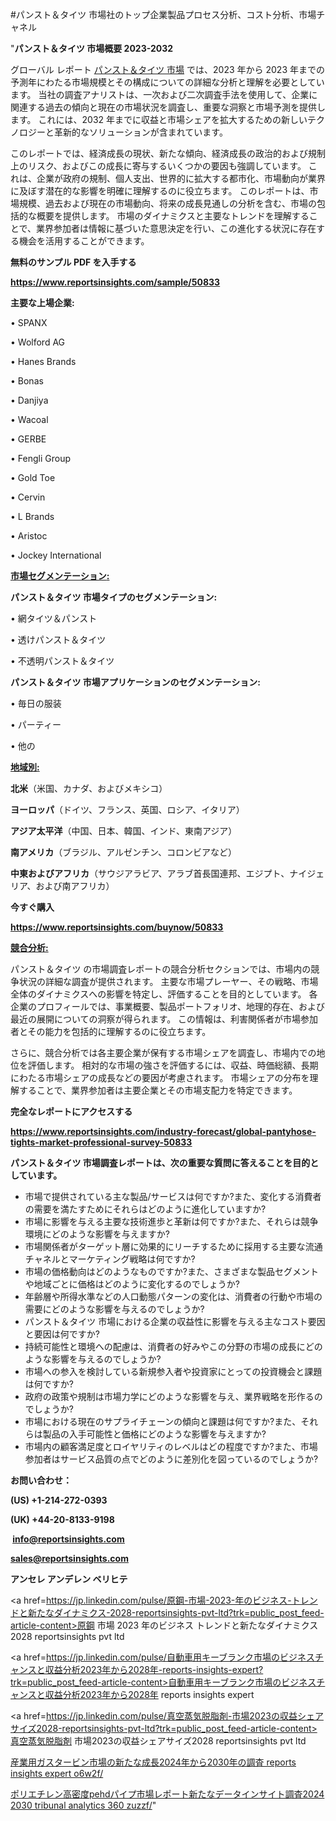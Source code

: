 #パンスト＆タイツ 市場社のトップ企業製品プロセス分析、コスト分析、市場チャネル

"<strong>パンスト＆タイツ 市場概要 2023-2032</strong>

グローバル レポート <a href=https://www.reportsinsights.com/sample/50833>パンスト＆タイツ 市場</a> では、2023 年から 2023 年までの予測年にわたる市場規模とその構成についての詳細な分析と理解を必要としています。 当社の調査アナリストは、一次および二次調査手法を使用して、企業に関連する過去の傾向と現在の市場状況を調査し、重要な洞察と市場予測を提供します。 これには、2032 年までに収益と市場シェアを拡大​​するための新しいテクノロジーと革新的なソリューションが含まれています。

このレポートでは、経済成長の現状、新たな傾向、経済成長の政治的および規制上のリスク、およびこの成長に寄与するいくつかの要因も強調しています。 これは、企業が政府の規制、個人支出、世界的に拡大する都市化、市場動向が業界に及ぼす潜在的な影響を明確に理解するのに役立ちます。 このレポートは、市場規模、過去および現在の市場動向、将来の成長見通しの分析を含む、市場の包括的な概要を提供します。 市場のダイナミクスと主要なトレンドを理解することで、業界参加者は情報に基づいた意思決定を行い、この進化する状況に存在する機会を活用することができます。

<strong><b>無料のサンプル PDF を入手する</b></strong>

<a href=https://www.reportsinsights.com/sample/50833><strong><u>https://www.reportsinsights.com/sample/50833</u></strong></a>

<strong>主要な上場企業:</strong>

• SPANX

• Wolford AG

• Hanes Brands

• Bonas

• Danjiya

• Wacoal

• GERBE

• Fengli Group

• Gold Toe

• Cervin

• L Brands

• Aristoc

• Jockey International

<strong><u>市場セグメンテーション</u></strong><strong><u>:</u></strong>

<strong>パンスト＆タイツ 市場タイプのセグメンテーション:</strong>

• 網タイツ＆パンスト

• 透けパンスト＆タイツ

• 不透明パンスト＆タイツ

<strong>パンスト＆タイツ 市場アプリケーションのセグメンテーション:</strong>

• 毎日の服装

• パーティー

• 他の

<strong><u>地域別</u></strong><strong><u>:</u></strong>

<strong>北米</strong>（米国、カナダ、およびメキシコ）

<strong>ヨーロッパ</strong>（ドイツ、フランス、英国、ロシア、イタリア）

<strong>アジア太平洋</strong>（中国、日本、韓国、インド、東南アジア）

<strong>南アメリカ</strong>（ブラジル、アルゼンチン、コロンビアなど）

<strong>中東およびアフリカ</strong>（サウジアラビア、アラブ首長国連邦、エジプト、ナイジェリア、および南アフリカ）

<strong>今すぐ購入</strong>

<a href=https://www.reportsinsights.com/buynow/50833><strong><u>https://www.reportsinsights.com/buynow/50833</u></strong></a>

<strong><u>競合分析:</u></strong>

パンスト＆タイツ の市場調査レポートの競合分析セクションでは、市場内の競争状況の詳細な調査が提供されます。 主要な市場プレーヤー、その戦略、市場全体のダイナミクスへの影響を特定し、評価することを目的としています。 各企業のプロフィールでは、事業概要、製品ポートフォリオ、地理的存在、および最近の展開についての洞察が得られます。 この情報は、利害関係者が市場参加者とその能力を包括的に理解するのに役立ちます。

さらに、競合分析では各主要企業が保有する市場シェアを調査し、市場内での地位を評価します。 相対的な市場の強さを評価するには、収益、時価総額、長期にわたる市場シェアの成長などの要因が考慮されます。 市場シェアの分布を理解することで、業界参加者は主要企業とその市場支配力を特定できます。

<strong>完全なレポートにアクセスする</strong>

<a href=https://www.reportsinsights.com/industry-forecast/global-pantyhose-tights-market-professional-survey-50833><strong><u><b>https://www.reportsinsights.com/industry-forecast/global-pantyhose-tights-market-professional-survey-50833</b></u></strong></a>

<strong><b>パンスト＆タイツ 市場調査レポートは、次の重要な質問に答えることを目的としています。</b></strong>
<ul>
  <li>市場で提供されている主な製品/サービスは何ですか?また、変化する消費者の需要を満たすためにそれらはどのように進化していますか?</li>
  <li>市場に影響を与える主要な技術進歩と革新は何ですか?また、それらは競争環境にどのような影響を与えますか?</li>
  <li>市場関係者がターゲット層に効果的にリーチするために採用する主要な流通チャネルとマーケティング戦略は何ですか?</li>
  <li>市場の価格動向はどのようなものですか?また、さまざまな製品セグメントや地域ごとに価格はどのように変化するのでしょうか?</li>
  <li>年齢層や所得水準などの人口動態パターンの変化は、消費者の行動や市場の需要にどのような影響を与えるのでしょうか?</li>
  <li>パンスト＆タイツ 市場における企業の収益性に影響を与える主なコスト要因と要因は何ですか?</li>
  <li>持続可能性と環境への配慮は、消費者の好みやこの分野の市場の成長にどのような影響を与えるのでしょうか?</li>
  <li>市場への参入を検討している新規参入者や投資家にとっての投資機会と課題は何ですか?</li>
  <li>政府の政策や規制は市場力学にどのような影響を与え、業界戦略を形作るのでしょうか?</li>
  <li>市場における現在のサプライチェーンの傾向と課題は何ですか?また、それらは製品の入手可能性と価格にどのような影響を与えますか?</li>
  <li>市場内の顧客満足度とロイヤリティのレベルはどの程度ですか?また、市場参加者はサービス品質の点でどのように差別化を図っているのでしょうか?</li>
</ul>
<strong>お問い合わせ：</strong>

<strong>(US) +1-214-272-0393</strong>

<strong>(UK) +44-20-8133-9198</strong>

<strong> </strong><a href=info@reportsinsights.com><strong><u>info@reportsinsights.com</u></strong></a>

<a href=sales@reportsinsights.com><strong><u>sales@reportsinsights.com</u></strong></a>

<strong>アンセレ アンデレン ベリヒテ</strong>

<a href=https://jp.linkedin.com/pulse/原鋼-市場-2023-年のビジネス-トレンドと新たなダイナミクス-2028-reportsinsights-pvt-ltd?trk=public_post_feed-article-content>原鋼 市場 2023 年のビジネス トレンドと新たなダイナミクス 2028 reportsinsights pvt ltd</a>

<a href=https://jp.linkedin.com/pulse/自動車用キーブランク市場のビジネスチャンスと収益分析2023年から2028年-reports-insights-expert?trk=public_post_feed-article-content>自動車用キーブランク市場のビジネスチャンスと収益分析2023年から2028年 reports insights expert</a>

<a href=https://jp.linkedin.com/pulse/真空蒸気脱脂剤-市場2023の収益シェアサイズ2028-reportsinsights-pvt-ltd?trk=public_post_feed-article-content>真空蒸気脱脂剤 市場2023の収益シェアサイズ2028 reportsinsights pvt ltd</a>

<a href=https://www.linkedin.com/pulse/産業用ガスタービン市場の新たな成長2024年から2030年の調査-reports-insights-expert-o6w2f/>産業用ガスタービン市場の新たな成長2024年から2030年の調査 reports insights expert o6w2f/</a>

<a href=https://www.linkedin.com/pulse/ポリエチレン高密度pehdパイプ市場レポート新たなデータインサイト調査2024-2030-tribunal-analytics-360-zuzzf/>ポリエチレン高密度pehdパイプ市場レポート新たなデータインサイト調査2024 2030 tribunal analytics 360 zuzzf/</a>"
